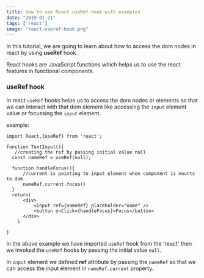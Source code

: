 ```yaml
---
title: How to use React useRef hook with examples
date: "2019-01-21"
tags: ['react']
image: "react-useref-hook.png"
---
```


In this tutorial, we are going to learn about how to  access the dom nodes in react by using __useRef__ hook.


React hooks are JavaScript functions which helps us to use the react features in
functional components.


### useRef hook

In react `useRef` hooks helps us to access the dom nodes or elements so that we can interact with that dom element like accessing the `input` element value or focussing the `input` element.


example:

```js{5,9,13}
import React,{useRef} from 'react';

function TextInput(){
   //creating the ref by passing initial value null
  const nameRef = useRef(null);

  function handleFocus(){
      //current is pointing to input element when component is mounts to dom
      nameRef.current.focus()
  }
  return(
      <div>
          <input ref={nameRef} placeholder="name" />
          <button onClick={handleFocus}>Focus</button>
      </div>
    )

}
```

In the above example we have imported `useRef` hook from the 'react' then we invoked the `useRef` hooks by passing the initial value `null`.

In  `input` element we defined __ref__ attribute by passing the  `nameRef` so that we can access the input element in `nameRef.current` property.

